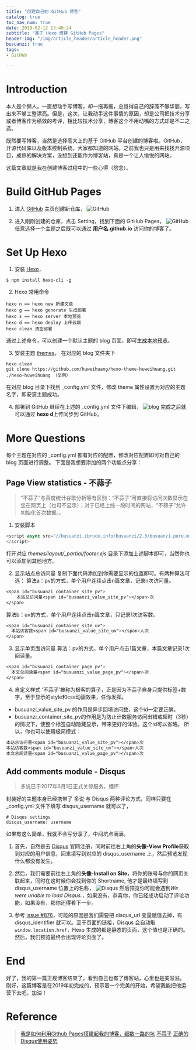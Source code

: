 ```yaml
---
title: "创建自己的 GitHub 博客"
catalog: true
toc_nav_num: true
date: 2019-02-12 13:40:24
subtitle: "基于 Hexo 搭建 GitHub Pages"
header-img: "/img/article_header/article_header.png"
busuanzi: true
tags:
- GitHub

---
```


# Introduction

本人是个懒人，一直想动手写博客，却一拖再拖，总觉得自己的辞藻不够华丽，写出来不够工整漂亮。但是，这次，让我动手这件事情的原因，却是公司把技术分享或者博客作为绩效的考评，相比较技术分享，博客这个不用动嘴的方式却是不二之选。

既然要写博客，当然是选择高大上的基于 GitHub 平台创建的博客啦。GitHub，开源代码库以及版本控制系统，大家都知道的网站。之前我也只是用来找找开源项目，成熟的解决方案，没想到还能作为博客站，真是一个让人愉悦的网站。

这篇文章就是我在创建博客过程中的一些心得（怨念）。

# Build GitHub Pages  

1. 进入 [GitHub](https://github.com/new) 主页创建新仓库，
![GitHub](/img/article/1.png)

2. 进入刚刚创建的仓库，点击 Setting，找到下面的 GitHub Pages，
![GitHub](/img/article/2.png)
任意选择一个主题之后既可以通过 **用户名.github.io** 访问你的博客了。

# Set Up Hexo  

1. 安装 [Hexo](https://github.com/hexojs/hexo)，
``` Shell
$ npm install hexo-cli -g
```

2. Hexo 常用命令
``` Shell
hexo n == hexo new 新建文章
hexo g == hexo generate 生成部署
hexo s == hexo server 本地预览
hexo d == hexo deploy 上传云端
hexo clean 清空部署
```
通过上述命令，可以创建一个默认主题的 blog 页面，即可[生成本地预览](http://localhost:4000/)。

3. 安装主题 [themes](https://hexo.io/themes/)，
在对应的 blog 文件夹下
``` Shell
hexo clean
git clone https://github.com/huweihuang/hexo-theme-huweihuang.git ./hexo-huweihuang （举例）
```
在对应 blog 目录下找到 _config.yml 文件，修改 theme 属性设置为对应的主题名字，即安装主题成功。

4. 部署到 GitHub
继续在上述的 _config.yml 文件下编辑，
![blog](/img/article/3.png)
完成之后就可以通过 **hexo d**上传同步到 GitHub。

# More Questions

每个主题在对应的 _config.yml 都有对应的配置，修改对应配置即可对自己的 blog 页面进行调整。
下面是我想要添加的两个功能点分享：

## Page View statistics - 不蒜子

> “不蒜子”与百度统计谷歌分析等有区别：“不蒜子”可直接将访问次数显示在您在网页上（也可不显示）；对于已经上线一段时间的网站，“不蒜子”允许初始化首次数据。。

1. 安装脚本
``` JavaScript
<script async src="//busuanzi.ibruce.info/busuanzi/2.3/busuanzi.pure.mini.js">
</script>
```
打开对应 *themes/layout/_partial/footer.ejs* 目录下添加上述脚本即可，当然你也可以添加到其他地方。

2. 显示站点总访问量
复制下面代码添加到你需要显示的位置即可。有两种算法可选：
算法a：pv的方式，单个用户连续点击n篇文章，记录n次访问量。
``` CSS
<span id="busuanzi_container_site_pv">
    本站总访问量<span id="busuanzi_value_site_pv"></span>次
</span>
```
算法b：uv的方式，单个用户连续点击n篇文章，只记录1次访客数。
``` CSS
<span id="busuanzi_container_site_uv">
  本站访客数<span id="busuanzi_value_site_uv"></span>人次
</span>
```

3. 显示单页面访问量
算法：pv的方式，单个用户点击1篇文章，本篇文章记录1次阅读量。
``` CSS
<span id="busuanzi_container_page_pv">
  本文总阅读量<span id="busuanzi_value_page_pv"></span>次
</span>
```

4. 自定义样式
'不蒜子'被称为极客的算子，正是因为不蒜子自身只提供标签+数字，至于显示的style和css动画效果，任你发挥。
- busuanzi_value_site_pv 的作用是异步回填访问数，这个id一定要正确。
- busuanzi_container_site_pv的作用是为防止计数服务访问出错或超时（3秒）的情况下，使整个标签自动隐藏显示，带来更好的体验。这个id可以省略。
所以，你也可以使用极简模式：
``` CSS
本站总访问量<span id="busuanzi_value_site_pv"></span>次
本站访客数<span id="busuanzi_value_site_uv"></span>人次
本文总阅读量<span id="busuanzi_value_page_pv"></span>次
```

## Add comments module - Disqus

> 多说已于2017年6月1日正式关停服务，缅怀..

封装好的主题本身已经携带了 多说 与 Disqus 两种评论方式，同样只要在 _config.yml 文件下填写 disqus_username 就可以了，
``` Shell
# Disqus settings
disqus_username: username
```
如果有这么简单，我就不会写分享了，中间坑点满满。

1. 首先，自然是去 [Disqus](https://disqus.com) 官网注册，同时前往右上角的**头像-View Profile**获取到对应的用户信息，回来填写到对应的 disqus_username 上，然后预览发现什么都没有发生。

2. 然后，我们需要前往右上角的**头像-Install on Site**，将你的账号与你的网页关联起来，同时在这时候你会找到你的 Shortname, 他才是最终填写到 disqus_username 位置上的名称，
![Disqus](/img/article/4.png)
然后预览你可能会遇到*We were unable to load Disqus.*，如果没有，恭喜你，你已经成功启动了评论功能，如果没有，那你还得看下一步。

3. 参考 [issue #876](https://github.com/iissnan/hexo-theme-next/issues/876)，可能的原因是我们需要把 disqus_url 变量赋值去掉，有disqus_identifier 就可以。至于页面的链接，Disqus 会自动取 `window.location.href`，Hexo 生成的都是静态的页面，这个值也是正确的。然后，我们预览最终会出现评论页面了。

# End

好了，我的第一篇正规博客结束了，看到自己也有了博客站，心里也是美滋滋。
刚好，这篇博客是在2019年初完成的，预示着一个完美的开始，希望我能把他运营下去吧，加油！

# Reference

> [我是如何利用Github Pages搭建起我的博客，细数一路的坑](https://www.cnblogs.com/jackyroc/p/7681938.html)
> [不蒜子](http://ibruce.info/2015/04/04/busuanzi/)
> [正确的Disqus使用姿势](https://www.jianshu.com/p/7e4453421b8f)
